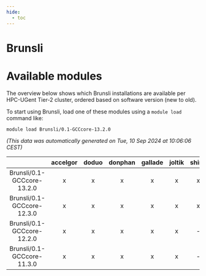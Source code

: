 ```yaml
---
hide:
  - toc
---
```


Brunsli
=======

# Available modules


The overview below shows which Brunsli installations are available per HPC-UGent Tier-2 cluster, ordered based on software version (new to old).

To start using Brunsli, load one of these modules using a `module load` command like:

```shell
module load Brunsli/0.1-GCCcore-13.2.0
```

*(This data was automatically generated on Tue, 10 Sep 2024 at 10:06:06 CEST)*  

| |accelgor|doduo|donphan|gallade|joltik|shinx|skitty|
| :---: | :---: | :---: | :---: | :---: | :---: | :---: | :---: |
|Brunsli/0.1-GCCcore-13.2.0|x|x|x|x|x|x|x|
|Brunsli/0.1-GCCcore-12.3.0|x|x|x|x|x|x|x|
|Brunsli/0.1-GCCcore-12.2.0|x|x|x|x|x|-|x|
|Brunsli/0.1-GCCcore-11.3.0|x|x|x|x|x|-|x|

